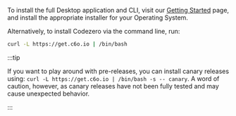 To install the full Desktop application and CLI, visit our [Getting Started](https://www.codezero.io/get-started) page, and install the appropriate installer for your Operating System.

Alternatively, to install Codezero via the command line, run:

```bash
curl -L https://get.c6o.io | /bin/bash
```

:::tip

If you want to play around with pre-releases, you can install canary releases using: `curl -L https://get.c6o.io | /bin/bash -s -- canary`. A word of caution, however, as canary releases have not been fully tested and may cause unexpected behavior.

:::
